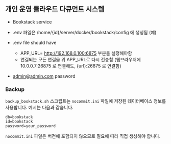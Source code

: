 ## 개인 운영 클라우드 다큐먼트 시스템

- Bookstack service
- .env 파일은 /home/{id}/server/docker/bookstack/config 에 생셩됨 (예)
- .env file should have
  - APP_URL= http://192.168.0.100:6875 부분을 설정해야함
  - 연결되는 모든 연결을 위 APP_URL로 다시 전송함 (웹브라우저에 10.0.0.7:26875 로 연결해도, {url}:26875 로 연결함)
 
- admin@admin.com password

### Backup

`backup_bookstack.sh` 스크립트는 `nocommit.ini` 파일에 저장된 데이터베이스 정보를 사용합니다. 예시는 다음과 같습니다.

```
db=bookstack
id=bookstack
password=your_password
```

`nocommit.ini` 파일은 버전에 포함되지 않으므로 필요에 따라 직접 생성해야 합니다.
